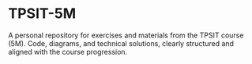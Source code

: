 # TPSIT-5M
A personal repository for exercises and materials from the TPSIT course (5M). Code, diagrams, and technical solutions, clearly structured and aligned with the course progression.
